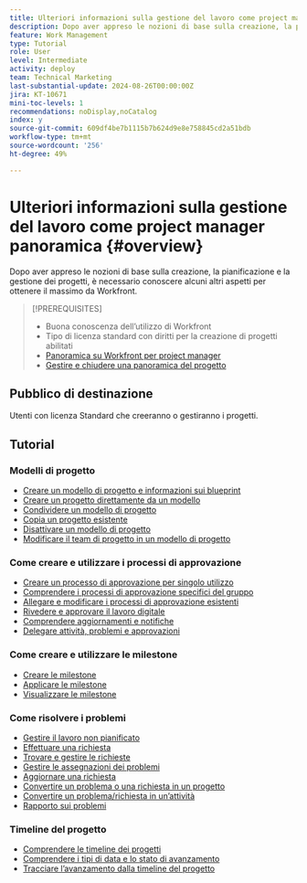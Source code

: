 ```yaml
---
title: Ulteriori informazioni sulla gestione del lavoro come project manager panoramica
description: Dopo aver appreso le nozioni di base sulla creazione, la pianificazione e la gestione dei progetti, è necessario conoscere alcuni altri aspetti per ottenere il massimo da Workfront.
feature: Work Management
type: Tutorial
role: User
level: Intermediate
activity: deploy
team: Technical Marketing
last-substantial-update: 2024-08-26T00:00:00Z
jira: KT-10671
mini-toc-levels: 1
recommendations: noDisplay,noCatalog
index: y
source-git-commit: 609df4be7b1115b7b624d9e8e758845cd2a51bdb
workflow-type: tm+mt
source-wordcount: '256'
ht-degree: 49%

---
```



# Ulteriori informazioni sulla gestione del lavoro come project manager panoramica {#overview}

Dopo aver appreso le nozioni di base sulla creazione, la pianificazione e la gestione dei progetti, è necessario conoscere alcuni altri aspetti per ottenere il massimo da Workfront.

>[!PREREQUISITES]
>
>* Buona conoscenza dell’utilizzo di Workfront
>* Tipo di licenza standard con diritti per la creazione di progetti abilitati
>* [Panoramica su Workfront per project manager](https://experienceleague.adobe.com/?recommended=Workfront-U-1-2022.1.planners)
>* [Gestire e chiudere una panoramica del progetto](https://experienceleague.adobe.com/?recommended=Workfront-U-1-2022.2.planners)


## Pubblico di destinazione

Utenti con licenza Standard che creeranno o gestiranno i progetti.

## Tutorial

### Modelli di progetto

* [Creare un modello di progetto e informazioni sui blueprint](create-a-project-template.md)
* [Creare un progetto direttamente da un modello](create-a-project-directly-from-a-template.md)
* [Condividere un modello di progetto](share-a-project-template.md)
* [Copia un progetto esistente](/help/manage-work/manage-projects/copy-an-existing-project.md)
* [Disattivare un modello di progetto](deactivate-a-project-template.md)
* [Modificare il team di progetto in un modello di progetto](edit-the-project-team-in-a-project-template.md)


### Come creare e utilizzare i processi di approvazione

* [Creare un processo di approvazione per singolo utilizzo](create-a-single-use-approval-process.md)
* [Comprendere i processi di approvazione specifici del gruppo](group-specific-approval-processes.md)
* [Allegare e modificare i processi di approvazione esistenti](attach-and-edit-existing-approval-processes.md)
* [Rivedere e approvare il lavoro digitale](review-and-approve-digital-work.md)
* [Comprendere aggiornamenti e notifiche](understand-updates-and-notifications.md)
* [Delegare attività, problemi e approvazioni](delegate-approvals.md)


### Come creare e utilizzare le milestone

* [Creare le milestone](creating-milestones.md)
* [Applicare le milestone](apply-milestones.md)
* [Visualizzare le milestone](view-milestones.md)


### Come risolvere i problemi

* [Gestire il lavoro non pianificato](handle-unplanned-work.md)
* [Effettuare una richiesta](make-a-request.md)
* [Trovare e gestire le richieste](find-requests.md)
* [Gestire le assegnazioni dei problemi](manage-issue-assignments.md)
* [Aggiornare una richiesta](update-a-request.md)
* [Convertire un problema o una richiesta in un progetto](create-a-project-from-a-request.md)
* [Convertire un problema/richiesta in un’attività](convert-issues-to-other-work-items.md)
* [Rapporto sui problemi](report-on-issues.md)


### Timeline del progetto

* [Comprendere le timeline dei progetti](understand-project-timelines.md)
* [Comprendere i tipi di data e lo stato di avanzamento](understand-task-dates-and-progress-status.md)
* [Tracciare l’avanzamento dalla timeline del progetto](track-work-progress-from-the-project-timeline.md)



